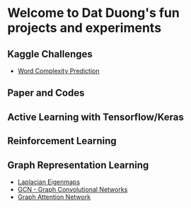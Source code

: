 # Welcome to Dat Duong's fun projects and experiments

## Kaggle Challenges

* [Word Complexity Prediction](https://datduonguva.github.io/cuddly-octo-succotash/2021/12/17/word-complexity-estimation)

## Paper and Codes

## Active Learning with Tensorflow/Keras

## Reinforcement Learning

## Graph Representation Learning

* [Laplacian Eigenmaps](https://datduonguva.github.io/cuddly-octo-succotash/2022/01/13/laplacian-eigenmaps)
* [GCN - Graph Convolutional Networks](https://datduonguva.github.io/cuddly-octo-succotash/2022/03/03/graph-convolutional-neural-network)
* [Graph Attention Network](https://datduonguva.github.io/cuddly-octo-succotash/2022/06/12/graph-attention-network-implementation-with-tensorflow)
